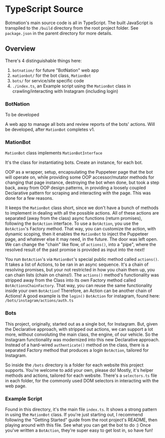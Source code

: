 # TypeScript Source

Botmation's main source code is all in TypeScript. The built JavaScript is transpiled to the `/build` directory from the root project folder. See `package.json` in the parent directory for more details.

## Overview

There's 4 distinguishable things here:

1) `botnation/` for future "BotNation" web app
2) `mationbot/` for the bot class, `MationBot`
3) `bots/` for service/site specific code
4) `./index.ts`, an Example script using the `MationBot` class in crawling/interacting with Instagram (including login)

### BotNation

To be developed

A web app to manage all bots and review reports of the bots' actions. Will be developed, after `MationBot` completes v1.

### MationBot

`MationBot` class implements `MationBotInterface`

It's the class for instantiating bots. Create an instance, for each bot.

OOP as a wrapper, setup, encapsulating the Puppeteer page that the bot will operate on, while providing some OOP accessor/mutator methods for changing that page instance, destroying the bot when done, but took a step back, away from OOP design patterns, in providing a loosely coupled Declarative pattern for scraping and interacting with the page. This was done for a few reasons.

It keeps the `MationBot` class short, since we don't have a bunch of methods to implement in dealing with all the possible actions. All of these actions are separated (away from the class) async functions (return promises), following the `BotAction` interface. To use a `BotAction`, you use the `BotAction`'s Factory method. That way, you can customize the action, with dynamic scoping, then it enables the `MationBot` to inject the Puppeteer page, and whatever else it may need, in the future. The door was left open. We can change the "chain" like flow, of `actions()`, into a "pipe", where the resolved result of the past promise is provided as input into the next!

You run `BotAction`'s via `MationBot`'s special public method called `actions()`. It takes a list of Actions, to be ran in an async sequence. It's a chain of resolving promises, but your not restricted in how you chain them up, you can chain lists (chain on chains!). The `actions()` method's functionality was stripped away from the Class into its own Factory method called `BotActionsChainFactory`. That way, you can reuse the same functionality inside your own `BotAction`! Therefore, an Action can be another chain of Actions! A good example is the `login()` `BotAction` for instagram, found here: `/bots/instagram/actions/auth.ts`

### Bots

This project, originally, started out as a single bot, for Instagram. But, given the Declarative approach, with stripped out actions, we can support a lot more, without convoluting the main class, the engine, of our vehicle. So the Instagram functionality was modernized into this new Declarative approach. Instead of a hard-wired `authenticate()` method on the class, there is a separated Factory method that produces a login `BotAction`, tailored for Instagram.

So inside the `/bots` directory is a folder for each website this project supports. You're welcome to add your own, please do! Mostly, it's helper methods and actions, tailored for each website. There's a `selectors.ts` file in each folder, for the commonly used DOM selectors in interacting with the web page. 

### Example Script

Found in this directory, it's the main file `index.ts`. It shows a strong pattern in using the `MationBot` class. If you're just starting out, I recommend following the "Getting Started" guide from the root project's README, then playing around with this file. See what you can get the bot to do :) Once you've written a `BotAction`, they're super easy to get lost in, so have fun!